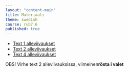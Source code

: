 ```yaml
---
layout: "content-main"
title: Materiaali
theme: swedish
course: rub7.6
published: true
---
```


- [Text 1 alleviivaukset](/media/rub7/text1_alleviivaukset.pdf)
- [Text 2 alleviivaukset](/media/rub7/text2_alleviivaukset_oikeat.pdf)
- [Text 4 alleviivaukset](/media/rub7/text4_alleviivaukset.pdf)

OBS! Virhe text 2 alleviivauksissa, viimeinen**rösta i valet**
